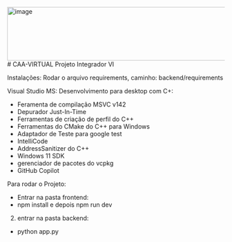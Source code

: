 <img width="513" height="124" alt="image" src="https://github.com/user-attachments/assets/396e3f44-ca2d-44c8-8688-c3a67b1e2529" /># CAA-VIRTUAL
Projeto Integrador VI


Instalações:
Rodar o arquivo requirements, caminho: backend/requirements

Visual Studio MS: 
Desenvolvimento para desktop com C+:
- Feramenta de compilação   MSVC v142
- Depurador Just-In-Time
- Ferramentas de criação de perfil do C++
- Ferramentas do CMake do C++ para Windows
- Adaptador de Teste para google test
- IntelliCode
- AddressSanitizer do C++
- Windows 11 SDK
- gerenciador de pacotes do vcpkg
- GitHub Copilot

 Para rodar o Projeto:
- Entrar na pasta frontend:
- npm install e depois npm run dev
2) entrar na pasta backend:
- python app.py
